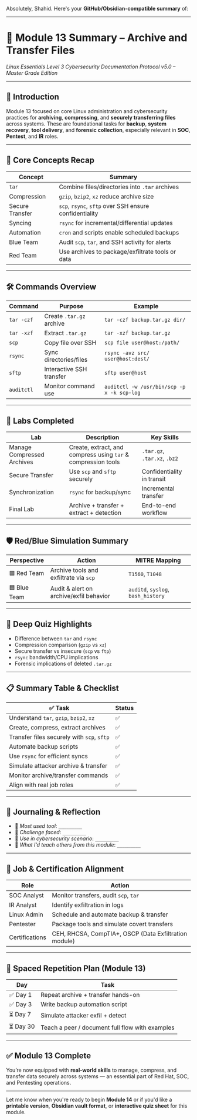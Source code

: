 Absolutely, Shahid. Here's your **GitHub/Obsidian-compatible summary** of:

---

# 🧩 Module 13 Summary – **Archive and Transfer Files**

*Linux Essentials Level 3*
*Cybersecurity Documentation Protocol v5.0 – Master Grade Edition*

---

## 🔰 Introduction

Module 13 focused on core Linux administration and cybersecurity practices for **archiving**, **compressing**, and **securely transferring files** across systems. These are foundational tasks for **backup**, **system recovery**, **tool delivery**, and **forensic collection**, especially relevant in **SOC**, **Pentest**, and **IR** roles.

---

## 🧠 Core Concepts Recap

| Concept         | Summary                                                |
| --------------- | ------------------------------------------------------ |
| `tar`           | Combine files/directories into `.tar` archives         |
| Compression     | `gzip`, `bzip2`, `xz` reduce archive size              |
| Secure Transfer | `scp`, `rsync`, `sftp` over SSH ensure confidentiality |
| Syncing         | `rsync` for incremental/differential updates           |
| Automation      | `cron` and scripts enable scheduled backups            |
| Blue Team       | Audit `scp`, `tar`, and SSH activity for alerts        |
| Red Team        | Use archives to package/exfiltrate tools or data       |

---

## 🛠 Commands Overview

| Command    | Purpose                  | Example                                    |
| ---------- | ------------------------ | ------------------------------------------ |
| `tar -czf` | Create `.tar.gz` archive | `tar -czf backup.tar.gz dir/`              |
| `tar -xzf` | Extract `.tar.gz`        | `tar -xzf backup.tar.gz`                   |
| `scp`      | Copy file over SSH       | `scp file user@host:/path/`                |
| `rsync`    | Sync directories/files   | `rsync -avz src/ user@host:dest/`          |
| `sftp`     | Interactive SSH transfer | `sftp user@host`                           |
| `auditctl` | Monitor command use      | `auditctl -w /usr/bin/scp -p x -k scp-log` |

---

## 🧪 Labs Completed

| Lab                        | Description                                                   | Key Skills                   |
| -------------------------- | ------------------------------------------------------------- | ---------------------------- |
| Manage Compressed Archives | Create, extract, and compress using `tar` & compression tools | `.tar.gz`, `.tar.xz`, `.bz2` |
| Secure Transfer            | Use `scp` and `sftp` securely                                 | Confidentiality in transit   |
| Synchronization            | `rsync` for backup/sync                                       | Incremental transfer         |
| Final Lab                  | Archive + transfer + extract + detection                      | End-to-end workflow          |

---

## 🛡 Red/Blue Simulation Summary

| Perspective  | Action                                  | MITRE Mapping                      |
| ------------ | --------------------------------------- | ---------------------------------- |
| 🟥 Red Team  | Archive tools and exfiltrate via `scp`  | `T1560`, `T1048`                   |
| 🟦 Blue Team | Audit & alert on archive/exfil behavior | `auditd`, `syslog`, `bash_history` |

---

## 📘 Deep Quiz Highlights

* Difference between `tar` and `rsync`
* Compression comparison (`gzip` vs `xz`)
* Secure transfer vs insecure (`scp` vs `ftp`)
* `rsync` bandwidth/CPU implications
* Forensic implications of deleted `.tar.gz`

---

## 📋 Summary Table & Checklist

| ✅ Task                                     | Status |
| ------------------------------------------ | ------ |
| Understand `tar`, `gzip`, `bzip2`, `xz`    | ✅      |
| Create, compress, extract archives         | ✅      |
| Transfer files securely with `scp`, `sftp` | ✅      |
| Automate backup scripts                    | ✅      |
| Use `rsync` for efficient syncs            | ✅      |
| Simulate attacker archive & transfer       | ✅      |
| Monitor archive/transfer commands          | ✅      |
| Align with real job roles                  | ✅      |

---

## 📓 Journaling & Reflection

* 🧠 *Most used tool*: `_________`
* 📌 *Challenge faced*: `_________`
* 🧪 *Use in cybersecurity scenario*: `_________`
* 💬 *What I’d teach others from this module*: `_________`

---

## 🧭 Job & Certification Alignment

| Role           | Action                                                |
| -------------- | ----------------------------------------------------- |
| SOC Analyst    | Monitor transfers, audit `scp`, `tar`                 |
| IR Analyst     | Identify exfiltration in logs                         |
| Linux Admin    | Schedule and automate backup & transfer               |
| Pentester      | Package tools and simulate covert transfers           |
| Certifications | CEH, RHCSA, CompTIA+, OSCP (Data Exfiltration module) |

---

## 🧠 Spaced Repetition Plan (Module 13)

| Day      | Task                                            |
| -------- | ----------------------------------------------- |
| ✅ Day 1  | Repeat archive + transfer hands-on              |
| ✅ Day 3  | Write backup automation script                  |
| ⏳ Day 7  | Simulate attacker exfil + detect                |
| ⏳ Day 30 | Teach a peer / document full flow with examples |

---

## ✅ Module 13 Complete

You’re now equipped with **real-world skills** to manage, compress, and transfer data securely across systems — an essential part of Red Hat, SOC, and Pentesting operations.

---

Let me know when you're ready to begin **Module 14** or if you'd like a **printable version**, **Obsidian vault format**, or **interactive quiz sheet** for this module.
